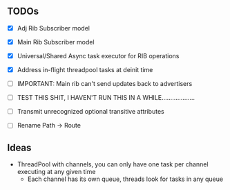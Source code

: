 ## TODOs

- [x] Adj Rib Subscriber model
- [x] Main Rib Subscriber model
- [x] Universal/Shared Async task executor for RIB operations
- [x] Address in-flight threadpool tasks at deinit time
- [ ] IMPORTANT: Main rib can't send updates back to advertisers
- [ ] TEST THIS SHIT, I HAVEN'T RUN THIS IN A WHILE...................
- [ ] Transmit unrecognized optional transitive attributes
- [ ] Rename Path -> Route


## Ideas

- ThreadPool with channels, you can only have one task per channel executing at any given time
  - Each channel has its own queue, threads look for tasks in any queue
